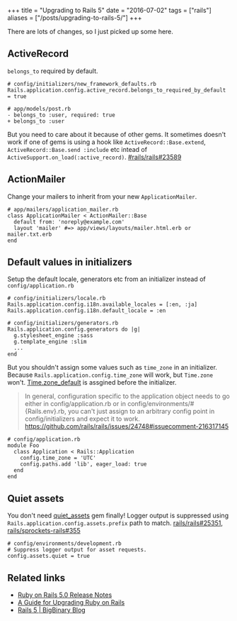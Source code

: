 +++
title = "Upgrading to Rails 5"
date = "2016-07-02"
tags = ["rails"]
aliases = ["/posts/upgrading-to-rails-5/"]
+++

There are lots of changes, so I just picked up some here.

## ActiveRecord

`belongs_to` required by default.

```
# config/initializers/new_framework_defaults.rb
Rails.application.config.active_record.belongs_to_required_by_default = true

# app/models/post.rb
- belongs_to :user, required: true
+ belongs_to :user
```

But you need to care about it because of other gems. It sometimes doesn't work if one of gems is using a hook like `ActiveRecord::Base.extend`, `ActiveRecord::Base.send :include` etc intead of `ActiveSupport.on_load(:active_record)`.
[#rails/rails#23589](https://github.com/rails/rails/issues/23589)

## ActionMailer

Change your mailers to inherit from your new `ApplicationMailer`.

```
# app/mailers/application_mailer.rb
class ApplicationMailer < ActionMailer::Base
  default from: 'noreply@example.com'
  layout 'mailer' #=> app/views/layouts/mailer.html.erb or mailer.txt.erb
end
```

## Default values in initializers

Setup the default locale, generators etc from an initializer instead of `config/application.rb`

```
# config/initializers/locale.rb
Rails.application.config.i18n.available_locales = [:en, :ja]
Rails.application.config.i18n.default_locale = :en

# config/initializers/generators.rb
Rails.application.config.generators do |g|
  g.stylesheet_engine :sass
  g.template_engine :slim
  ...
end
```

But you shouldn't assign some values such as `time_zone` in an initializer. Because `Rails.application.config.time_zone` will work, but `Time.zone` won't. [Time.zone_default](https://github.com/rails/rails/blob/791bdf6fb350b5cb272e4277c1b2b3d04beb7a35/activesupport/lib/active_support/railtie.rb#L25) is assgined before the initializer.

> In general, configuration specific to the application object needs to go either in config/application.rb or in config/environments/#{Rails.env}.rb, you can't just assign to an arbitrary config point in config/initializers and expect it to work.
https://github.com/rails/rails/issues/24748#issuecomment-216317145

```
# config/application.rb
module Foo
  class Application < Rails::Application
    config.time_zone = 'UTC'
    config.paths.add 'lib', eager_load: true
  end
end
```

## Quiet assets

You don't need [quiet_assets](https://github.com/evrone/quiet_assets) gem finally! Logger output is suppressed using `Rails.application.config.assets.prefix` path to match.
[rails/rails#25351](https://github.com/rails/rails/pull/25351), [rails/sprockets-rails#355](https://github.com/rails/sprockets-rails/pull/355/files)

```
# config/environments/development.rb
# Suppress logger output for asset requests.
config.assets.quiet = true
```

## Related links

- [Ruby on Rails 5.0 Release Notes](http://guides.rubyonrails.org/5_0_release_notes.html)
- [A Guide for Upgrading Ruby on Rails](http://guides.rubyonrails.org/upgrading_ruby_on_rails.html)
- [Rails 5 | BigBinary Blog](http://blog.bigbinary.com/categories/Rails-5/)

